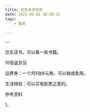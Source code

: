 ```yaml
---
title: 京东会员研究
date: 2021-02-01 10:36:11
tags:
	- 脚本

---
```


--

京东读书，可以看一些书籍。

10倍返京豆

运费券：一个月5张6元券。可以做咸鱼用。

生活特权：可以买电影票之类的。





参考资料

1、

